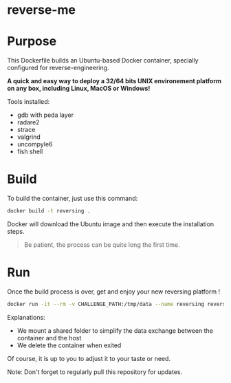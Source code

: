 # reverse-me

# Purpose

This Dockerfile builds an Ubuntu-based Docker container, specially configured for reverse-engineering.

**A quick and easy way to deploy a 32/64 bits UNIX environement platform on any box, including Linux, MacOS or Windows!**

Tools installed:

- gdb with peda layer
- radare2
- strace
- valgrind
- uncompyle6
- fish shell

# Build

To build the container, just use this command:

```bash
docker build -t reversing .
```

Docker will download the Ubuntu image and then execute the installation steps.

> Be patient, the process can be quite long the first time.

# Run

Once the build process is over, get and enjoy your new reversing platform !

```bash
docker run -it --rm -v CHALLENGE_PATH:/tmp/data --name reversing reversing YOUR_SHELL
```

Explanations:

- We mount a shared folder to simplify the data exchange between the container and the host
- We delete the container when exited

Of course, it is up to you to adjust it to your taste or need.


Note: Don't forget to regularly pull this repository for updates.